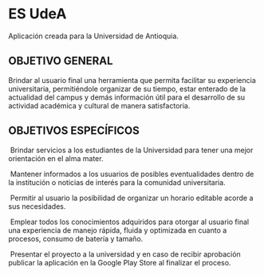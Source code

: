 ﻿# ES UdeA

Aplicación creada para la Universidad de Antioquia.

## OBJETIVO GENERAL

Brindar al usuario final una herramienta que permita facilitar su experiencia universitaria, permitiéndole
organizar de su tiempo, estar enterado de la actualidad del campus y demás información útil para el
desarrollo de su actividad académica y cultural de manera satisfactoria.

## OBJETIVOS ESPECÍFICOS

­ Brindar servicios a los estudiantes de la Universidad para tener una mejor orientación en el alma mater.

­ Mantener informados a los usuarios de posibles eventualidades dentro de la institución o
noticias de interés para la comunidad universitaria.

­ Permitir al usuario la posibilidad de organizar un horario editable acorde a sus necesidades.

­ Emplear todos los conocimientos adquiridos para otorgar al usuario final una experiencia de
manejo rápida, fluida y optimizada en cuanto a procesos, consumo de batería y tamaño.

­ Presentar el proyecto a la universidad y en caso de recibir aprobación publicar la aplicación en
la Google Play Store al finalizar el proceso.
